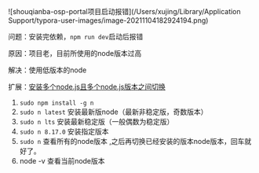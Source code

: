 ![shouqianba-osp-portal项目启动报错](/Users/xujing/Library/Application Support/typora-user-images/image-20211104182924194.png)

问题：安装完依赖，`npm run dev`启动后报错

原因：项目老，目前所使用的node版本过高

解决：使用低版本的node

扩展：[安装多个node.js且多个node.js版本之间切换](https://www.jianshu.com/p/7204af51fa01)

1. `sudo npm install -g n`
2. `sudo n latest`  安装最新版node（最新非稳定版，奇数版本）
3. `sudo n lts`   安装最新稳定版（一般偶数为稳定版）
4. `sudo n 8.17.0`  安装指定版本
5. `sudo n`  查看所有的node版本 ,之后再切换已经安装的版本node版本，回车就好了。
5. node -v 查看当前node版本